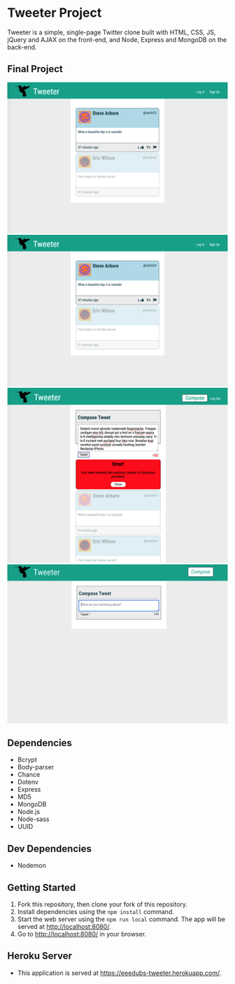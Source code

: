 # Tweeter Project

Tweeter is a simple, single-page Twitter clone built with HTML, CSS, JS, jQuery and AJAX on the front-end, and Node, Express and MongoDB on the back-end. 

## Final Project

!["Screenshot of the home page (logged out) for Tweeter: Shows the navigation bar with a compose button (toggles the visibility of the box to compose a new tweet when clicked), clickable links to sign up or log in, and the feed with sample tweets."](https://github.com/eeedubs/tweeter/blob/master/docs/home-feed-logged-out.png)
!["Screenshot of the home page (logged in) for Tweeter: Shows the navigation bar with a compose button (toggles the visibility of the box to compose a new tweet when clicked), a clickable link for logging out, and the feed with sample tweets."](https://github.com/eeedubs/tweeter/blob/master/docs/home-feed-logged-out.png)
!["Screenshot of a Tweeter page with the error message for too many characters."](https://github.com/eeedubs/tweeter/blob/master/docs/error-message.png)
!["Screenshot of the Tweeter sign-up page."](https://github.com/eeedubs/tweeter/blob/master/docs/compose-page.png)

## Dependencies

- Bcrypt
- Body-parser
- Chance
- Dotenv
- Express
- MD5
- MongoDB
- Node.js
- Node-sass
- UUID

## Dev Dependencies

- Nodemon

## Getting Started

1. Fork this repository, then clone your fork of this repository.
2. Install dependencies using the `npm install` command.
3. Start the web server using the `npm run local` command. The app will be served at <http://localhost:8080/>.
4. Go to <http://localhost:8080/> in your browser.

## Heroku Server

- This application is served at https://eeedubs-tweeter.herokuapp.com/. 